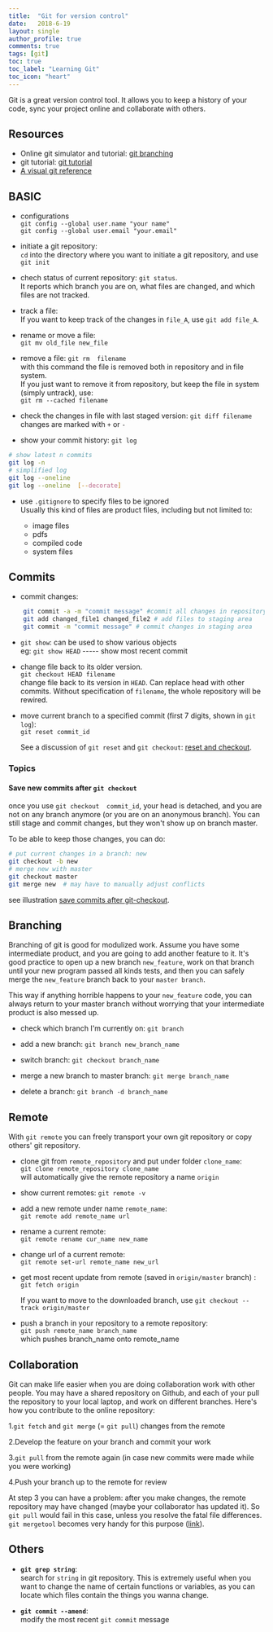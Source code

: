 ```yaml
---
title:  "Git for version control"
date:   2018-6-19
layout: single
author_profile: true
comments: true
tags: [git]
toc: true
toc_label: "Learning Git"
toc_icon: "heart"
---
```


Git is a great version control tool. It allows you to keep a history of your code, sync your project online and collaborate with others.

## Resources
- Online git simulator and tutorial: [git branching](http://learngitbranching.js.org/)
- git tutorial: [git tutorial](https://www.atlassian.com/git/tutorials/)
- [A visual git reference](http://marklodato.github.io/visual-git-guide/index-en.html)


## BASIC

- configurations   
 `git config --global user.name "your name"`   
 `git config --global user.email "your.email"`

- initiate a git repository:   
  `cd` into the directory where you want to initiate a git repository, and use `git init`

- chech status of current repository: `git status`.    
  It reports which branch you are on, what files are changed, and which files are not tracked.

- track a file:      
  If you want to keep track of the changes in `file_A`, use `git add file_A`.   

- rename or move a file:      
	`git mv old_file new_file`

- remove a file: `git rm  filename`      
	with this command the file is removed both in repository and in file system.      
	If you just want to remove it from repository, but keep the file in system (simply untrack), use:      
	`git rm --cached filename`    
	

- check the changes in file with last staged version: `git diff filename`       
	changes are marked with `+` or `-`   

- show your commit history: `git log`   

```bash
# show latest n commits
git log -n
# simplified log
git log --oneline
git log --oneline  [--decorate]
```

- use `.gitignore` to specify files to be ignored      
	Usually this kind of files are product files, including but not limited to:   
	      
	- image files
	- pdfs
	- compiled code
	- system files


## Commits

- commit changes:   
	
```bash
	git commit -a -m "commit message" #commit all changes in repository   
	git add changed_file1 changed_file2 # add files to staging area
	git commit -m "commit message" # commit changes in staging area
```
	

- `git show`: can be used to show various objects          
	eg: `git show HEAD` ----- show most recent commit

- change file back to its  older version.   
   `git checkout HEAD filename` 	  
   change file back to its version in `HEAD`. Can replace head with other commits. Without specification of `filename`, the whole repository will be rewired.     

- move current branch to a specified commit (first 7 digits, shown in `git log`):      
   `git reset commit_id`   
   
     See a discussion of `git reset` and `git checkout`: [reset and checkout](http://stackoverflow.com/questions/3639342/whats-the-difference-between-git-reset-and-git-checkout).

### Topics
#### Save new commits after `git checkout`
once you use `git checkout  commit_id`, your head is detached, and you are not on any branch anymore (or you are on an anonymous branch). You can still stage and commit changes, but they won't show up on branch master. 

To be able to keep those changes, you can do:

```bash
# put current changes in a branch: new
git checkout -b new
# merge new with master
git checkout master
git merge new  # may have to manually adjust conflicts
``` 

see illustration [save commits after git-checkout](http://marklodato.github.io/visual-git-guide/index-en.html#detached).


## Branching 
Branching of git is good for modulized work. Assume you have some intermediate product, and you are going to add another feature to it. It's good practice to open up a new branch `new_feature`, work on that branch until your new program passed all kinds tests, and then you can safely merge the `new_feature` branch back to your `master branch`. 
  
This way if anything horrible happens to your `new_feature` code, you can always return to your master branch without worrying that your intermediate product is also messed up.

- check which branch I'm currently on: `git branch`

-  add a new branch:  `git branch new_branch_name`

- switch branch: `git checkout branch_name` 

- merge a new branch to master branch: `git merge branch_name` 

- delete a branch: `git branch -d branch_name`  



## Remote
With `git remote` you can freely transport your own git repository or copy others' git repository.

- clone git from `remote_repository` and put under folder `clone_name`:    
  `git clone remote_repository clone_name`     
  will automatically give the remote repository a name `origin`

- show current remotes:  `git remote -v`

- add a new remote under name `remote_name`:    
	`git remote add remote_name url`
	
- rename a current remote:   
	`git remote rename cur_name new_name`

- change url of a current remote:   
	`git remote set-url remote_name new_url`

- get most recent update from remote (saved in `origin/master` branch) : `git fetch origin`    
	
	If you want to move to the downloaded branch, use `git checkout -- track origin/master`

- push a branch in your repository to a remote repository:   
   `git push remote_name branch_name`   
	which  pushes branch\_name onto remote\_name 




## Collaboration 
Git can make life easier when you are doing collaboration work with other people. You may have a shared repository on Github, and each of your pull the repository to your local laptop, and work on different branches. Here's how you contribute to the online repository:

1.`git fetch` and `git merge` (= `git pull`) changes from the remote

2.Develop the feature on your branch and commit your work

3.`git pull` from the remote again (in case new commits were made while you were working)

4.Push your branch up to the remote for review

At step 3 you can have a problem: after you make changes, the remote repository may have changed (maybe your collaborator has updated it). So `git pull` would fail in this case, unless you resolve the fatal file differences. `git mergetool` becomes very handy for this purpose ([link](https://stackoverflow.com/questions/161813/how-to-resolve-merge-conflicts-in-git)).

## Others
- **`git grep string`**:   
	search for `string` in git repository. This is extremely useful when you want to change the name of certain functions or variables, as you can locate which  files contain the things you wanna change. 
	
- **`git commit --amend`**:   
	modify the most recent `git commit` message